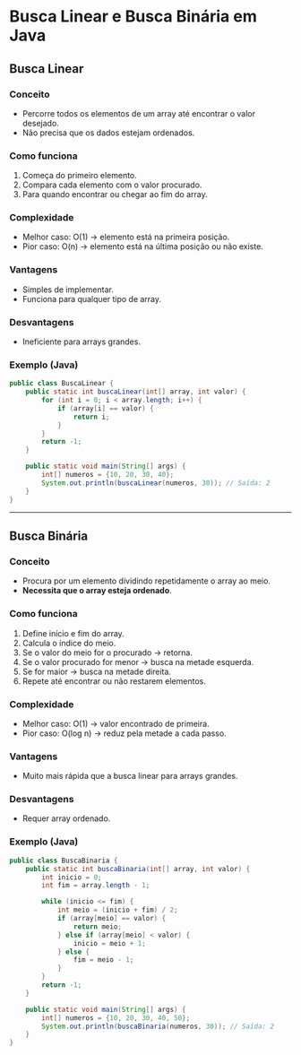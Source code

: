 # Busca Linear e Busca Binária em Java

## Busca Linear

### Conceito

* Percorre todos os elementos de um array até encontrar o valor desejado.
* Não precisa que os dados estejam ordenados.

### Como funciona

1. Começa do primeiro elemento.
2. Compara cada elemento com o valor procurado.
3. Para quando encontrar ou chegar ao fim do array.

### Complexidade

* Melhor caso: O(1) → elemento está na primeira posição.
* Pior caso: O(n) → elemento está na última posição ou não existe.

### Vantagens

* Simples de implementar.
* Funciona para qualquer tipo de array.

### Desvantagens

* Ineficiente para arrays grandes.

### Exemplo (Java)

```java
public class BuscaLinear {
    public static int buscaLinear(int[] array, int valor) {
        for (int i = 0; i < array.length; i++) {
            if (array[i] == valor) {
                return i;
            }
        }
        return -1;
    }

    public static void main(String[] args) {
        int[] numeros = {10, 20, 30, 40};
        System.out.println(buscaLinear(numeros, 30)); // Saída: 2
    }
}
```

---

## Busca Binária

### Conceito

* Procura por um elemento dividindo repetidamente o array ao meio.
* **Necessita que o array esteja ordenado**.

### Como funciona

1. Define início e fim do array.
2. Calcula o índice do meio.
3. Se o valor do meio for o procurado → retorna.
4. Se o valor procurado for menor → busca na metade esquerda.
5. Se for maior → busca na metade direita.
6. Repete até encontrar ou não restarem elementos.

### Complexidade

* Melhor caso: O(1) → valor encontrado de primeira.
* Pior caso: O(log n) → reduz pela metade a cada passo.

### Vantagens

* Muito mais rápida que a busca linear para arrays grandes.

### Desvantagens

* Requer array ordenado.

### Exemplo (Java)

```java
public class BuscaBinaria {
    public static int buscaBinaria(int[] array, int valor) {
        int inicio = 0;
        int fim = array.length - 1;

        while (inicio <= fim) {
            int meio = (inicio + fim) / 2;
            if (array[meio] == valor) {
                return meio;
            } else if (array[meio] < valor) {
                inicio = meio + 1;
            } else {
                fim = meio - 1;
            }
        }
        return -1;
    }

    public static void main(String[] args) {
        int[] numeros = {10, 20, 30, 40, 50};
        System.out.println(buscaBinaria(numeros, 30)); // Saída: 2
    }
}
```
